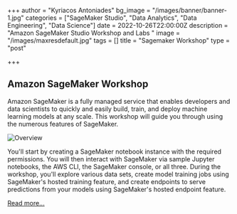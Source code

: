 +++
author = "Kyriacos Antoniades"
bg_image = "/images/banner/banner-1.jpg"
categories = ["SageMaker Studio", "Data Analytics", "Data Engineering", "Data Science"]
date = 2022-10-26T22:00:00Z
description = "Amazon SageMaker Studio Workshop and Labs "
image = "/images/maxresdefault.jpg"
tags = []
title = "Sagemaker Workshop"
type = "post"

+++
## Amazon SageMaker Workshop

Amazon SageMaker is a fully managed service that enables developers and data scientists to quickly and easily build, train, and deploy machine learning models at any scale. This workshop will guide you through using the numerous features of SageMaker.

![Overview](/images/sm-overview.png)

You'll start by creating a SageMaker notebook instance with the required permissions. You will then interact with SageMaker via sample Jupyter notebooks, the AWS CLI, the SageMaker console, or all three. During the workshop, you'll explore various data sets, create model training jobs using SageMaker's hosted training feature, and create endpoints to serve predictions from your models using SageMaker's hosted endpoint feature.

[Read more...](https://sagemaker-workshop.netlify.app/)